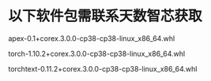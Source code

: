 # 以下软件包需联系天数智芯获取

apex-0.1+corex.3.0.0-cp38-cp38-linux_x86_64.whl

torch-1.10.2+corex.3.0.0-cp38-cp38-linux_x86_64.whl

torchtext-0.11.2+corex.3.0.0-cp38-cp38-linux_x86_64.whl